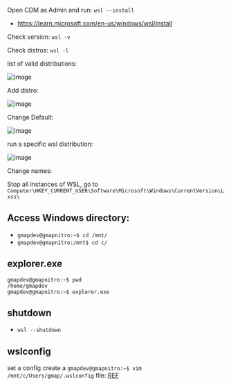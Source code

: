

Open CDM as Admin and run: `wsl --install`

- https://learn.microsoft.com/en-us/windows/wsl/install


Check version: `wsl -v`


Check distros: `wsl -l`


list of valid distributions:

![image](https://github.com/geraldotech/CheatSheets/assets/92253544/905662f8-2fe8-4006-b394-0c3e235c5940)

Add distro:

![image](https://github.com/geraldotech/CheatSheets/assets/92253544/87212799-5417-42ae-8bd5-aa05b4752be9)

Change Default:

![image](https://github.com/geraldotech/CheatSheets/assets/92253544/8a82790c-2e0e-4582-9b7c-ad8a285b7d39)

run a specific wsl distribution:

![image](https://github.com/geraldotech/CheatSheets/assets/92253544/2380e2c1-d3db-4782-b346-8ee7ba2b6394)

Change names:

Stop all instances of WSL, go to `Computer\HKEY_CURRENT_USER\Software\Microsoft\Windows\CurrentVersion\Lxss\`


## Access Windows directory:
- `gmapdev@gmapnitro:~$ cd /mnt/`
- `gmapdev@gmapnitro:/mnt$ cd c/`

## explorer.exe 

```shell
gmapdev@gmapnitro:~$ pwd
/home/gmapdev
gmapdev@gmapnitro:~$ explorer.exe
```

## shutdown
- `wsl --shutdown`

## wslconfig

set a config create a  `gmapdev@gmapnitro:~$ vim /mnt/c/Users/gmap/.wslconfig` file: [REF](https://youtu.be/vkJr0mK_u6s?t=5263)





